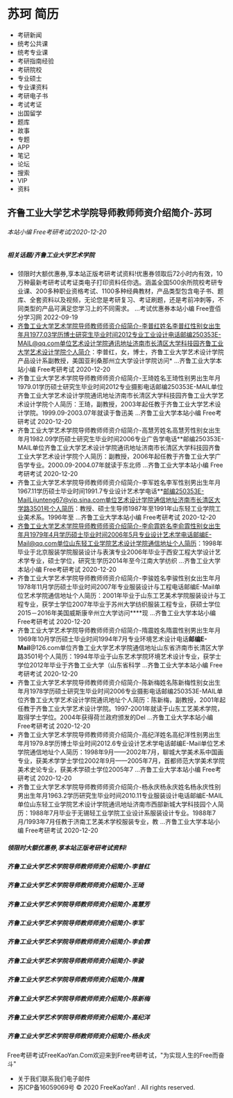 # 苏珂 简历
- 考研新闻
- 统考公共课
- 统考专业课
- 考研指南经验
- 考研院校
- 专业硕士
- 专业课资料
- 考研电子书
- 考试考证
- 出国留学
- 题库
- 故事
- 专题
- APP
- 笔记
- 论坛
- 搜索
- VIP
- 资料

## 齐鲁工业大学艺术学院导师教师师资介绍简介-苏珂

###### 本站小编 Free考研考试/2020-12-20

##### 相关话题/齐鲁工业大学艺术学院
- 领限时大额优惠券,享本站正版考研考试资料!优惠券领取后72小时内有效，10万种最新考研考试考证类电子打印资料任你选。涵盖全国500余所院校考研专业课、200多种职业资格考试、1100多种经典教材，产品类型包含电子书、题库、全套资料以及视频，无论您是考研复习、考证刷题，还是考前冲刺等，不同类型的产品可满足您学习上的不同需求。 ...考试优惠券本站小编 Free壹佰分学习网 2022-09-19
- 齐鲁工业大学艺术学院导师教师师资介绍简介-李普红姓名李普红性别女出生年月1977.03学历博士研究生毕业时间2012专业工业设计电话邮编250353E-MAIL@qq.com单位艺术设计学院通讯地址济南市长清区大学科技园齐鲁工业大学艺术设计学院个人简介：李普红，女，博士，齐鲁工业大学艺术设计学院产品设计系副教授，美国亚利桑那州立大学设计学院访问* ...齐鲁工业大学本站小编 Free考研考试 2020-12-20
- 齐鲁工业大学艺术学院导师教师师资介绍简介-王琦姓名王琦性别男出生年月1979.01学历硕士研究生毕业时间2012专业摄影电话邮编250353E-MAIL单位齐鲁工业大学艺术设计学院通讯地址济南市长清区大学科技园齐鲁工业大学艺术设计学院个人简历：王琦，副教授，2003年起任教于齐鲁工业大学艺术设计学院。1999.09-2003.07年就读于鲁迅美 ...齐鲁工业大学本站小编 Free考研考试 2020-12-20
- 齐鲁工业大学艺术学院导师教师师资介绍简介-高慧芳姓名高慧芳性别女出生年月1982.09学历硕士研究生毕业时间2006专业广告学电话**邮编250353E-MAIL单位齐鲁工业大学艺术设计学院通讯地址济南市长清区大学科技园齐鲁工业大学艺术设计学院个人简历：副教授，2006年起任教于齐鲁工业大学广告学专业。2000.09-2004.07年就读于东北师 ...齐鲁工业大学本站小编 Free考研考试 2020-12-20
- 齐鲁工业大学艺术学院导师教师师资介绍简介-李军姓名李军性别男出生年月1967.11学历硕士毕业时间1991.7专业设计艺术学电话**邮编250353E-MailLijunteng67@vip.sina.com单位艺术设计学院通信地址济南市长清区大学路3501号个人简历：教授、硕士生导师1987年至1991年山东轻工业学院工业美术系。1996年至 ...齐鲁工业大学本站小编 Free考研考试 2020-12-20
- 齐鲁工业大学艺术学院导师教师师资介绍简介-李俞霏姓名李俞霏性别女出生年月1979年4月学历硕士毕业时间2006年5月专业设计艺术学电话邮编E-Mail@qq.com单位山东轻工业学院艺术设计学院通信地址个人简历：1998年毕业于北京服装学院服装设计与表演专业2006年毕业于西安工程大学设计艺术学专业，硕士学位，研究生学历2014年至今江南大学纺织 ...齐鲁工业大学本站小编 Free考研考试 2020-12-20
- 齐鲁工业大学艺术学院导师教师师资介绍简介-李骏姓名李骏性别女出生年月1978年11月学历硕士毕业时间2007年专业服装设计与工程电话邮编E-Mail单位艺术学院通信地址个人简历：2001年毕业于山东工艺美术学院服装设计与工程专业，获学士学位2007年毕业于苏州大学纺织服装工程专业，获硕士学位2015－2016年美国威斯康辛州立大学访问****现 ...齐鲁工业大学本站小编 Free考研考试 2020-12-20
- 齐鲁工业大学艺术学院导师教师师资介绍简介-隋震姓名隋震性别男出生年月1969年10月学历硕士毕业时间1994年7月专业环境艺术设计电话**邮编E-Mail**@126.com单位齐鲁工业大学艺术学院通信地址山东省济南市长清区大学路3501号个人简历：1994年毕业于山东艺术学院环境艺术设计专业，获学士学位2012年毕业于齐鲁工业大学（山东省科学 ...齐鲁工业大学本站小编 Free考研考试 2020-12-20
- 齐鲁工业大学艺术学院导师教师师资介绍简介-陈新梅姓名陈新梅性别女出生年月1978学历硕士研究生毕业时间2006专业摄影电话邮编250353E-MAIL单位齐鲁工业大学艺术设计学院通讯地址个人简历：陈新梅，副教授，2001年起任教于齐鲁工业大学艺术设计学院。1997-2001年就读于山东工艺美术学院，取得学士学位。2004年获得荷兰政府颁发的Del ...齐鲁工业大学本站小编 Free考研考试 2020-12-20
- 齐鲁工业大学艺术学院导师教师师资介绍简介-高纪洋姓名高纪洋性别男出生年月1979.8学历博士毕业时间2012.6专业设计艺术学电话邮编E-Mail单位艺术学院通信地址个人简历：1998年9月——2002年7月，聊城大学美术系中国画专业，获美术学学士学位2002年9月——2005年7月，首都师范大学美术学院美术史论专业，获美术学硕士学位2005年7 ...齐鲁工业大学本站小编 Free考研考试 2020-12-20
- 齐鲁工业大学艺术学院导师教师师资介绍简介-杨永庆杨永庆姓名杨永庆性别男出生年月1963.2学历研究生毕业时间2010.11专业服装设计电话邮编E-MAIL单位山东轻工业学院艺术设计学院通讯地址济南市西部新城大学科技园个人简历：1988年7月毕业于无锡轻工业学院工业设计系服装设计专业。1988年7月/1993年7月任教于济南工艺美术学校服装专业，教 ...齐鲁工业大学本站小编 Free考研考试 2020-12-20

##### 领限时大额优惠券,享本站正版考研考试资料!

##### 齐鲁工业大学艺术学院导师教师师资介绍简介-李普红

##### 齐鲁工业大学艺术学院导师教师师资介绍简介-王琦

##### 齐鲁工业大学艺术学院导师教师师资介绍简介-高慧芳

##### 齐鲁工业大学艺术学院导师教师师资介绍简介-李军

##### 齐鲁工业大学艺术学院导师教师师资介绍简介-李俞霏

##### 齐鲁工业大学艺术学院导师教师师资介绍简介-李骏

##### 齐鲁工业大学艺术学院导师教师师资介绍简介-隋震

##### 齐鲁工业大学艺术学院导师教师师资介绍简介-陈新梅

##### 齐鲁工业大学艺术学院导师教师师资介绍简介-高纪洋

##### 齐鲁工业大学艺术学院导师教师师资介绍简介-杨永庆
Free考研考试FreeKaoYan.Com欢迎来到Free考研考试，"为实现人生的Free而奋斗"
- 关于我们联系我们电子邮件
- 苏ICP备16059069号
© 2020 FreeKaoYan! . All rights reserved.
